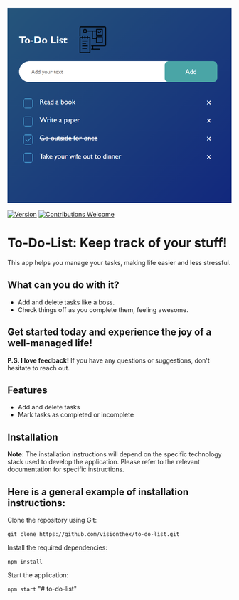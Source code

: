 <p align="center">
  <img src="https://github.com/visionthex/To-Do_List/blob/project/img/DisplayWebsite.png" alt="image1">
</p>

[![Version](https://img.shields.io/badge/version-v1.0-blue.svg)](https://github.com/visionthex/to-do-list/releases/tag/v1.0) [![Contributions Welcome](https://img.shields.io/badge/contributions-welcome-brightgreen.svg)](https://github.com/visionthex/to-do-list/blob/main/CONTRIBUTING.md)

# To-Do-List: Keep track of your stuff!
This app helps you manage your tasks, making life easier and less stressful.

## What can you do with it?

- Add and delete tasks like a boss.
- Check things off as you complete them, feeling awesome.

## Get started today and experience the joy of a well-managed life!

__P.S. I love feedback!__ If you have any questions or suggestions, don't hesitate to reach out.

## Features
- Add and delete tasks
- Mark tasks as completed or incomplete

## Installation
__Note:__ The installation instructions will depend on the specific technology stack used to develop the application. Please refer to the relevant documentation for specific instructions.

## Here is a general example of installation instructions:
Clone the repository using Git:

`git clone https://github.com/visionthex/to-do-list.git`

Install the required dependencies:

`npm install`

Start the application:

`npm start`
"# to-do-list" 
